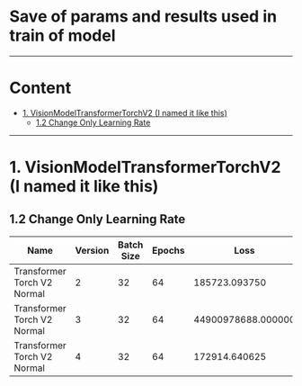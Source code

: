 # Save of params and results used in train of model
---
# Content

<!-- vim-markdown-toc GitLab -->

* [1. VisionModelTransformerTorchV2 (I named it like this)](#1-visionmodeltransformertorchv2-i-named-it-like-this)
    * [1.2 Change Only Learning Rate](#12-change-only-learning-rate)

<!-- vim-markdown-toc -->

---
# 1. VisionModelTransformerTorchV2 (I named it like this)

## 1.2 Change Only Learning Rate

| Name | Version | Batch Size | Epochs | Loss | Best loss | Learning Rate | Patch Size | Token Length | Heads | Layers | Noises | Dataframe | Dataset Transformation |
|------|---------|------------|--------|------|-----------|---------------|------------|--------------|-------|--------|--------|-----------|------------------------|
| Transformer Torch V2 Normal | 2 | 32 | 64 | 185723.093750 | MSELossPatchEinops | 0.001 | 14 | 512 | 8 | 6 | Salt Pepper | `dataframe_v1.csv` | `get_transform_v2()` |
| Transformer Torch V2 Normal | 3 | 32 | 64 | 44900978688.000000 | MSELossPatchEinops | 0.01 | 14 | 512 | 8 | 6 | Salt Pepper | `dataframe_v1.csv` | `get_transform_v2()` |
| Transformer Torch V2 Normal | 4 | 32 | 64 | 172914.640625 | MSELossPatchEinops | 0.0001 | 14 | 512 | 8 | 6 | Salt Pepper | `dataframe_v1.csv` | `get_transform_v2()` |
